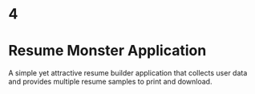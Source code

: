 # 4
# Resume Monster Application

A simple yet attractive resume builder application that collects user data 
and provides multiple resume samples to print and download.

